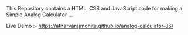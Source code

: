 This Repository contains a HTML, CSS and JavaScript code for making a Simple Analog Calculator ...



Live Demo :- https://atharvarajmohite.github.io/analog-calculator-JS/
